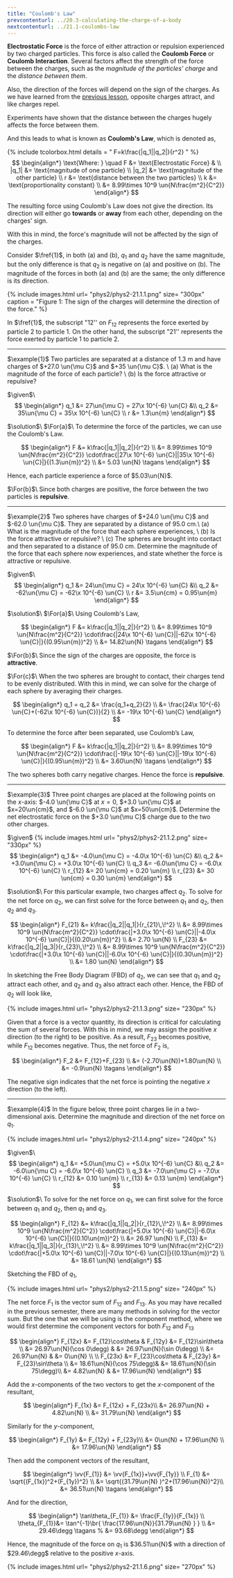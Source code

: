 ```yaml
---
title: "Coulomb's Law"
prevcontenturl: ../20.3-calculating-the-charge-of-a-body
nextcontenturl: ../21.1-coulombs-law
---
```


**Electrostatic Force** is the force of either attraction or repulsion experienced by two charged particles. This force is also called the **Coulomb Force** or **Coulomb Interaction**. Several factors affect the strength of the force between the charges, such as the *magnitude of the particles' charge* and the *distance between them*. 

Also, the direction of the forces will depend on the sign of the charges. As we have learned from the [previous lesson](../20.1-introduction-and-history-of-electricity), opposite charges attract, and like charges repel.

Experiments have shown that the distance between the charges hugely affects the force between them. 

And this leads to what is known as **Coulomb's Law**, which is denoted as,




{% include tcolorbox.html
    details = "
	F=k\frac{|q_1||q_2|}{r^2}
    "
%}
$$
\begin{align*}
	\text{Where: } \quad F &= \text{Electrostatic Force} & \\
		|q_1| &= \text{magnitude of one particle} \\
		|q_2| &= \text{magnitude of the other particle} \\
		r &= \text{distance between the two particles} \\
		k &= \text{proportionality constant} \\
		&= 8.99\times 10^9 \un{N\frac{m^2}{C^2}}
\end{align*}
$$





The resulting force using Coulomb's Law does not give the direction. Its direction will either go **towards** or **away** from each other, depending on the charges' sign. 

With this in mind, the force's magnitude will not be affected by the sign of the charges.

Consider $\fref{1}$, in both (a) and (b), $q_1$ and $q_2$ have the same magnitude, but the only difference is that $q_2$ is negative on (a) and positive on (b). The magnitude of the forces in both (a) and (b) are the same; the only difference is its direction.




{% include images.html 
    url= "phys2/phys2-21.1.1.png" 
    size= "300px"
    caption = "Figure 1: The sign of the charges will determine the direction of the force."
%}




In $\fref{1}$, the subscript "12'' on $F_{12}$ represents the force exerted by particle 2 to particle 1. On the other hand, the subscript "21'' represents the force exerted by particle 1 to particle 2.








---
$\example{1}$
Two particles are separated at a distance of 1.3 m and have charges of $+27.0 \un{\mu C}$ and $+35 \un{\mu C}$. \\
(a) What is the magnitude of the force of each particle? \\
(b) Is the force attractive or repulsive?

$\given$\\
$$
\begin{align*}
	q_1 &= 27\un{\mu C} = 27\x 10^{-6} \un{C} &\\
	q_2 &= 35\un{\mu C} = 35\x 10^{-6} \un{C} \\
	r &= 1.3\un{m}
\end{align*}
$$

$\solution$\\
$\For{a}$\\
To determine the force of the particles, we can use the Coulomb's Law.

$$
\begin{align*}
	F &= k\frac{|q_1||q_2|}{r^2} \\
	&= 8.99\times 10^9 \un{N\frac{m^2}{C^2}} \cdot\frac{|27\x 10^{-6} \un{C}||35\x 10^{-6} \un{C}|}{(1.3\un{m})^2} \\
	&= 5.03 \un{N}		\tagans
\end{align*}
$$

Hence, each particle experience a force of $5.03\un{N}$.

$\For{b}$\\
Since both charges are positive, the force between the two particles is **repulsive**.






---
$\example{2}$ 
Two spheres have charges of $+24.0 \un{\mu C}$ and $-62.0 \un{\mu C}$. They are separated by a distance of 95.0 cm.\\
(a) What is the magnitude of the force that each sphere experiences, \\
(b) Is the force attractive or repulsive? \\
(c) The spheres are brought into contact and then separated to a distance of 95.0 cm. Determine the magnitude of the force that each sphere now experiences, and state whether the force is attractive or repulsive.

$\given$\\
$$
\begin{align*}
	q_1 &= 24\un{\mu C} = 24\x 10^{-6} \un{C} &\\
	q_2 &= -62\un{\mu C} = -62\x 10^{-6} \un{C} \\
	r &= 3.5\un{cm} = 0.95\un{m}
\end{align*}
$$

$\solution$\\
$\For{a}$\\
Using Coulomb's Law,

$$
\begin{align*}
	F &= k\frac{|q_1||q_2|}{r^2} \\
	&= 8.99\times 10^9 \un{N\frac{m^2}{C^2}} \cdot\frac{|24\x 10^{-6} \un{C}||-62\x 10^{-6} \un{C}|}{(0.95\un{m})^2} \\
	&= 14.82\un{N}		\tagans
\end{align*}
$$

$\For{b}$\\
Since the sign of the charges are opposite, the force is **attractive**.

$\For{c}$\\
When the two spheres are brought to contact, their charges tend to be evenly distributed. With this in mind, we can solve for the charge of each sphere by averaging their charges.

$$
\begin{align*}
	q_1 = q_2 &= \frac{q_1+q_2}{2} \\
	&= \frac{24\x 10^{-6} \un{C}+(-62\x 10^{-6} \un{C})}{2} \\
	&= -19\x 10^{-6} \un{C}
\end{align*}
$$

To determine the force after been separated, use Coulomb’s Law,

$$
\begin{align*}
	F &= k\frac{|q_1||q_2|}{r^2} \\
	&= 8.99\times 10^9 \un{N\frac{m^2}{C^2}} \cdot\frac{|-19\x 10^{-6} \un{C}||-19\x 10^{-6} \un{C}|}{(0.95\un{m})^2} \\
	&= 	3.60\un{N}	\tagans
\end{align*}
$$

The two spheres both carry negative charges. Hence the force is **repulsive**.


---
$\example{3}$
Three point charges are placed at the following points on the $x$-axis: $-4.0 \un{\mu C}$ at $x=0$, $+3.0 \un{\mu C}$ at $x=20\un{cm}$, and $-6.0 \un{\mu C}$ at $x=50\un{cm}$. Determine the net electrostatic force on the $+3.0 \un{\mu C}$ charge due to the two other charges.

$\given$
{% include images.html 
    url= "phys2/phys2-21.1.2.png" 
    size= "330px"
%}
$$
\begin{align*}
	q_1 &= -4.0\un{\mu C} = -4.0\x 10^{-6} \un{C} &\\
	q_2 &= +3.0\un{\mu C} = +3.0\x 10^{-6} \un{C} \\
	q_3 &= -6.0\un{\mu C} = -6.0\x 10^{-6} \un{C} \\
	r_{12} &= 20 \un{cm} = 0.20 \un{m} \\
	r_{23} &= 30 \un{cm} = 0.30 \un{m}
\end{align*}
$$


$\solution$\\
For this particular example, two charges affect $q_2$. To solve for the net force on $q_2$, we can first solve for the force between $q_1$ and $q_2$, then $q_2$ and $q_3$.

$$
\begin{align*}
	F_{21} &= k\frac{|q_2||q_1|}{r_{21}\,\!^2} \\
    &= 8.99\times 10^9 \un{N\frac{m^2}{C^2}} \cdot\frac{|+3.0\x 10^{-6} \un{C}||-4.0\x 10^{-6} \un{C}|}{(0.20\un{m})^2} \\
		&= 2.70 \un{N} \\
	F_{23} &= k\frac{|q_2||q_3|}{r_{23}\,\!^2} \\
		&= 8.99\times 10^9 \un{N\frac{m^2}{C^2}} \cdot\frac{|+3.0\x 10^{-6} \un{C}||-6.0\x 10^{-6} \un{C}|}{(0.30\un{m})^2} \\
		&= 1.80 \un{N}
\end{align*}
$$

In sketching the Free Body Diagram (FBD) of $q_2$, we can see that $q_1$ and $q_2$ attract each other, and $q_2$ and $q_3$ also attract each other. Hence, the FBD of $q_2$ will look like,

{% include images.html 
    url= "phys2/phys2-21.1.3.png" 
    size= "230px"
%}

Given that a force is a vector quantity, its direction is critical for calculating the sum of several forces. With this in mind, we may assign the positive $x$ direction (to the right) to be positive. As a result, $F_{23}$ becomes positive, while $F_{12}$ becomes negative. Thus, the net force of $F_{2}$ is, 

$$
\begin{align*}
	F_2 &= F_{12}+F_{23} \\
	&= (-2.70\un{N})+1.80\un{N} \\
	&= -0.9\un{N}	\tagans
\end{align*}
$$

The negative sign indicates that the net force is pointing the negative $x$ direction (to the left).


---
$\example{4}$
In the figure below, three point charges lie in a two-dimensional axis. Determine the magnitude and direction of the net force on $q_1$.


{% include images.html 
    url= "phys2/phys2-21.1.4.png" 
    size= "240px"
%}


$\given$\\
$$
\begin{align*}
	q_1 &= +5.0\un{\mu C} = +5.0\x 10^{-6} \un{C} &\\
	q_2 &= -6.0\un{\mu C} = -6.0\x 10^{-6} \un{C} \\
	q_3 &= -7.0\un{\mu C} = -7.0\x 10^{-6} \un{C} \\
	r_{12} &= 0.10 \un{m} \\
	r_{13} &= 0.13 \un{m}
\end{align*}
$$


$\solution$\\
To solve for the net force on $q_1$, we can first solve for the force between $q_1$ and $q_2$, then $q_1$ and $q_3$.

$$
\begin{align*}
	F_{12} &= k\frac{|q_1||q_2|}{r_{12}\,\!^2} \\
	    &= 8.99\times 10^9 \un{N\frac{m^2}{C^2}} \cdot\frac{|+5.0\x 10^{-6} \un{C}||-6.0\x 10^{-6} \un{C}|}{(0.10\un{m})^2} \\
	    &= 26.97 \un{N} \\
	F_{13} &= k\frac{|q_1||q_3|}{r_{13}\,\!^2} \\
	    &= 8.99\times 10^9 \un{N\frac{m^2}{C^2}} \cdot\frac{|+5.0\x 10^{-6} \un{C}||-7.0\x 10^{-6} \un{C}|}{(0.13\un{m})^2} \\
	    &=  18.61 \un{N}
\end{align*}
$$

Sketching the FBD of $q_1$,

{% include images.html 
    url= "phys2/phys2-21.1.5.png" 
    size= "240px"
%}

The net force $F_1$ is the vector sum of $F_{12}$ and $F_{13}$. As you may have recalled in the previous semester, there are many methods in solving for the vector sum. But the one that we will be using is the component method, where we would first determine the component vectors for both $F_{12}$ and $F_{13}$

$$
\begin{align*}
	F_{12x} &= F_{12}\cos\theta & F_{12y} &= F_{12}\sin\theta 	\\
	&= 26.97\un{N}(\cos 0\degg)	& &= 26.97\un{N}(\sin 0\degg)	\\
	&= 26.97\un{N}				& &= 0\un{N} \\ 
	\\	
	F_{23x} &= F_{23}\cos\theta & F_{23y} &= F_{23}\sin\theta 	\\
	&= 18.61\un{N}(\cos 75\degg)& &= 18.61\un{N}(\sin 75\degg)\\	
	&= 4.82\un{N}				& &= 17.96\un{N}	
\end{align*}
$$

Add the $x$-components of the two vectors to get the $x$-component of the resultant,

$$
\begin{align*}
	F_{1x} &= F_{12x} + F_{23x}\\
	&= 26.97\un{N} + 4.82\un{N} \\
	&= 31.79\un{N} 
\end{align*}
$$

Similarly for the $y$-component,

$$
\begin{align*}
	F_{1y} &= F_{12y} + F_{23y}\\
	&= 0\un{N} + 17.96\un{N} \\
	&= 17.96\un{N}
\end{align*}
$$

Then add the component vectors of the resultant,

$$
\begin{align*}
	\vv{F_{1}} &= \vv{F_{1x}}+\vv{F_{1y}} \\
	F_{1} &= \sqrt{(F_{1x})^2+(F_{1y})^2} \\
	&= \sqrt{(31.79\un{N} )^2+(17.96\un{N})^2}\\
	&= 36.51\un{N}	\tagans
\end{align*}
$$

And for the direction,

$$
\begin{align*}
	\tan\theta_{F_{1}} &= \frac{F_{1y}}{F_{1x}} \\
	\theta_{F_{1}}&= \tan^{-1}\br{ \frac{17.96\un{N}}{31.79\un{N} } } \\
	&= 29.46\degg	\tagans
%	&= 93.68\degg
\end{align*}
$$

Hence, the magnitude of the force on $q_1$ is $36.51\un{N}$ with a direction of $29.46\degg$ relative to the positive $x$-axis.


{% include images.html 
    url= "phys2/phys2-21.1.6.png" 
    size= "270px"
%}